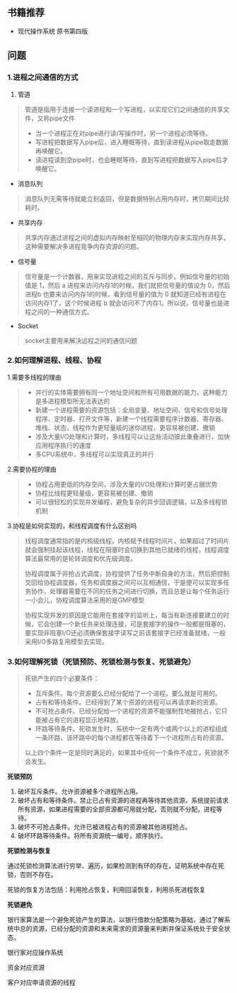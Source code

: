 ## 书籍推荐
- 现代操作系统 原书第四版

## 问题
### 1.进程之间通信的方式
1. 管道

> 管道是指用于连接一个读进程和一个写进程，以实现它们之间通信的共享文件，又称pipe文件
>
> - 当一个进程正在对pipe进行读/写操作时，另一个进程必须等待。
> - 写进程把数据写入pipe后，进入睡眠等待，直到读进程从pipe取走数据再唤醒它。
> - 读进程读到空pipe时，也会睡眠等待，直到写进程把数据写入pipe后才唤醒它。

- 消息队列
> 消息队列无需等待就能立刻返回，但是数据特别占用内存时，拷贝期间比较耗时。

- 共享内存
> 共享内存通过进程之间的虚拟内存映射至相同的物理内存来实现内存共享，这种需要解决多进程竞争内存资源的问题。

- 信号量
> 信号量是一个计数器，用来实现进程之间的互斥与同步。例如信号量的初始值是 1，然后 a 进程来访问内存1的时候，我们就把信号量的值设为 0，然后进程b 也要来访问内存1的时候，看到信号量的值为 0 就知道已经有进程在访问内存1了，这个时候进程 b 就会访问不了内存1。所以说，信号量也是进程之间的⼀种通信⽅式。

- Socket
> socket主要用来解决远程之间的通信问题

### 2.如何理解进程、线程、协程

1.需要多线程的理由

> - 并行的实体需要拥有同一个地址空间和所有可用数据的能力，这种能力是多进程模型所无法表达的
> - 新建一个进程需要的资源包括：全局变量、地址空间、信号和信号处理程序、定时器、打开文件等，新建一个线程需要程序计数器、寄存器、堆栈、状态，线程作为更轻量级的迷你进程，更容易被创建、撤销
> - 涉及大量I/O处理和计算时，多线程可以让这些活动彼此重叠进行，加快应用程序执行的速度
> - 多CPU系统中，多线程可以实现真正的并行
> 

2.需要协程的理由

>- 协程占用更低的内存空间，涉及大量的I/O处理和计算时更占据优势
>- 协程比线程更轻量级，更容易被创建、撤销
>- 可以很轻松的实现并发编程，避免复杂的异步回调逻辑，以及多线程锁机制

3.协程是如何实现的，和线程调度有什么区别吗

> 线程调度通常指的是内核级线程，内核赋予线程时间片，如果超过了时间片就会强制挂起该线程，线程在阻塞时会切换到其他已就绪的线程，线程调度算法最常用的是轮转调度和优先级调度。
>
> 协程调度属于非抢占式调度，协程提供了任务中断自身的方法，然后把控制交回给协程调度器，任务和调度器之间可以互相通信，于是便可以实现多任务协作，处理器需要在不同的任务之间进行切换，而且总是让每个任务运行一小会儿，协程调度算法采用的是GMP模型
>
> 协程实现并发的原因是它能用在套接字的监听上，每当有新连接要建立的时候，它会创建一个新任务来处理连接，可是套接字的操作一般都是阻塞的，要实现非阻塞I/O还必须确保套接字读写之前该套接字已经准备就绪，一般采用I/O多路复用模型去实现。

### 3.如何理解死锁（死锁预防、死锁检测与恢复、死锁避免）

> 死锁产生的四个必要条件：
>
> - 互斥条件。每个资源要么已经分配给了一个进程，要么就是可用的。
> - 占有和等待条件。已经得到了某个资源的进程可以再请求新的资源。
> - 不可抢占条件。已经分配给一个进程的资源不能强制性地被抢占，它只能被占有它的进程显示地释放。
> - 环路等待条件。死锁发生时，系统中一定有两个或两个以上的进程组成一条环路，该环路中的每个进程都在等待着下一个进程所占有的资源。
>
> 以上四个条件一定是同时满足的，如果其中任何一个条件不成立，死锁就不会发生。

**死锁预防**

1. 破坏互斥条件。允许资源被多个进程所占用。
2. 破坏占有和等待条件。禁止已占有资源的进程再等待其他资源，系统提前请求所有资源，如果进程需要的全部资源都可用就分配，否则就不分配，进程等待。
3. 破坏不可抢占条件。允许已被进程占有的资源被其他进程抢占。
4. 破坏环路等待条件。将所有资源统一编号，顺序执行。

**死锁检测与恢复**

通过死锁检测算法进行穷举、遍历，如果检测到有环的存在，证明系统中存在死锁，否则不存在。

死锁的恢复方法包括：利用抢占恢复，利用回滚恢复，利用杀死进程恢复

**死锁避免**

银行家算法是一个避免死锁产生的算法，以银行借款分配策略为基础，通过了解系统中总的资源，已经分配的资源和未来需求的资源量来判断并保证系统处于安全状态。

银行家对应操作系统

资金对应资源

客户对应申请资源的线程